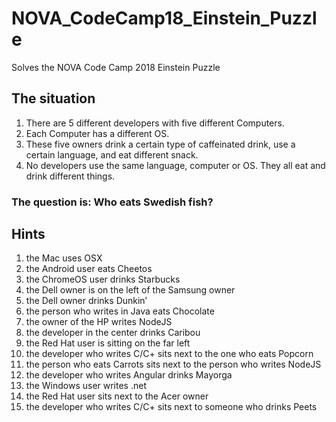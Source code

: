 # NOVA_CodeCamp18_Einstein_Puzzle
Solves the NOVA Code Camp 2018 Einstein Puzzle

## The situation
1. There are 5 different developers with five different Computers.
2. Each Computer has a different OS.
3. These five owners drink a certain type of caffeinated drink, use a certain language, and eat different snack.
4. No developers use the same language, computer or OS. They all eat and drink different things.

### The question is: Who eats Swedish fish?

## Hints
1. the Mac uses OSX
2. the Android user eats Cheetos
3. the ChromeOS user drinks Starbucks
4. the Dell owner is on the left of the Samsung owner
5. the Dell owner drinks Dunkin’
6. the person who writes in Java eats Chocolate
7. the owner of the HP writes NodeJS
8. the developer in the center drinks Caribou
9. the Red Hat user is sitting on the far left
10. the developer who writes C/C+ sits next to the one who eats Popcorn
11. the person who eats Carrots sits next to the person who writes NodeJS
12. the developer who writes Angular drinks Mayorga
13. the Windows user writes .net
14. the Red Hat user sits next to the Acer owner
15. the developer who writes C/C+ sits next to someone who drinks Peets
